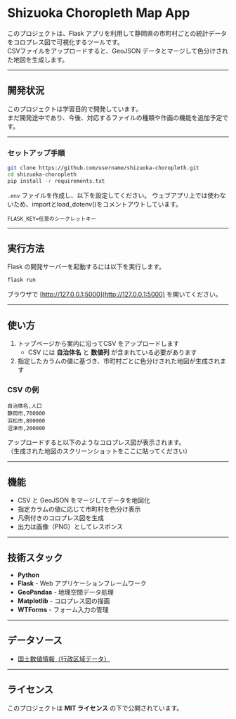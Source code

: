 # Shizuoka Choropleth Map App

このプロジェクトは、Flask アプリを利用して静岡県の市町村ごとの統計データをコロプレス図で可視化するツールです。  
CSVファイルをアップロードすると、GeoJSON データとマージして色分けされた地図を生成します。  

---

## 開発状況

このプロジェクトは学習目的で開発しています。  
まだ開発途中であり、今後、対応するファイルの種類や作画の機能を追加予定です。

---

### セットアップ手順

```bash
git clone https://github.com/username/shizuoka-choropleth.git
cd shizuoka-choropleth
pip install -r requirements.txt
```

`.env` ファイルを作成し、以下を設定してください。
ウェブアプリ上では使わないため、importとload_dotenv()をコメントアウトしています。

```env
FLASK_KEY=任意のシークレットキー
```

---

## 実行方法

Flask の開発サーバーを起動するには以下を実行します。

```bash
flask run
```

ブラウザで [http://127.0.0.1:5000](http://127.0.0.1:5000) を開いてください。

---

## 使い方

1. トップページから案内に沿ってCSV をアップロードします  
   - CSV には **自治体名** と **数値列** が含まれている必要があります  
2. 指定したカラムの値に基づき、市町村ごとに色分けされた地図が生成されます  

### CSV の例

```csv
自治体名,人口
静岡市,700000
浜松市,800000
沼津市,200000
```

アップロードすると以下のようなコロプレス図が表示されます。  
（生成された地図のスクリーンショットをここに貼ってください）

---

## 機能

- CSV と GeoJSON をマージしてデータを地図化  
- 指定カラムの値に応じて市町村を色分け表示  
- 凡例付きのコロプレス図を生成  
- 出力は画像（PNG）としてレスポンス  

---

## 技術スタック

- **Python**
- **Flask** - Web アプリケーションフレームワーク  
- **GeoPandas** - 地理空間データ処理  
- **Matplotlib** - コロプレス図の描画  
- **WTForms** - フォーム入力の管理  

---

## データソース

- [国土数値情報（行政区域データ）](https://nlftp.mlit.go.jp/ksj/)  

---

## ライセンス

このプロジェクトは **MIT ライセンス** の下で公開されています。
